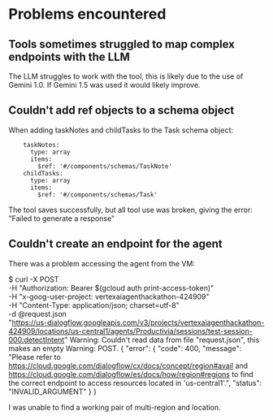 # Problems encountered

## Tools sometimes struggled to map complex endpoints with the LLM

The LLM struggles to work with the tool, this is likely due to the use of
Gemini 1.0. If Gemini 1.5 was used it would likely improve.


## Couldn't add ref objects to a schema object

When adding taskNotes and childTasks to the Task schema object:

        taskNotes:
          type: array
          items:
            $ref: '#/components/schemas/TaskNote'
        childTasks:
          type: array
          items:
            $ref: '#/components/schemas/Task'

The tool saves successfully, but all tool use was broken, giving the error:
"Failed to generate a response"


## Couldn't create an endpoint for the agent

There was a problem accessing the agent from the VM:

$ curl -X POST \
     -H "Authorization: Bearer $(gcloud auth print-access-token)" \
     -H "x-goog-user-project: vertexaiagenthackathon-424909" \
     -H "Content-Type: application/json; charset=utf-8" \
     -d @request.json \
     "https://us-dialogflow.googleapis.com/v3/projects/vertexaiagenthackathon-424909/locations/us-central1/agents/Productivia/sessions/test-session-000:detectIntent"
Warning: Couldn't read data from file "request.json", this makes an empty 
Warning: POST.
{
  "error": {
    "code": 400,
    "message": "Please refer to https://cloud.google.com/dialogflow/cx/docs/concept/region#avail and https://cloud.google.com/dialogflow/es/docs/how/region#regions to find the correct endpoint to access resources located in 'us-central1'.",
    "status": "INVALID_ARGUMENT"
  }
}

I was unable to find a working pair of multi-region and location.

